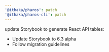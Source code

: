 ```yaml
---
'@ithaka/pharos': patch
'@ithaka/pharos-cli': patch
---
```

update Storybook to generate React API tables:

* Update Storybook to 6.3 alpha
* Follow migration guidelines


